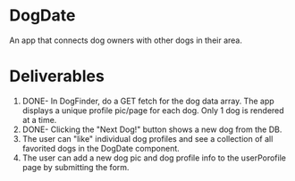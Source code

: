 # DogDate

An app that connects dog owners with other dogs in their area. 



# Deliverables

1. DONE- In DogFinder, do a GET fetch for the dog data array. 
The app displays a unique profile pic/page for each dog. Only 1 dog is rendered at a time.
2. DONE- Clicking the "Next Dog!" button shows a new dog from the DB. 
3. The user can "like" individual dog profiles and see a collection of all favorited dogs in the DogDate component. 
4. The user can add a new dog pic and dog profile info to the userPorofile page by submitting the form.